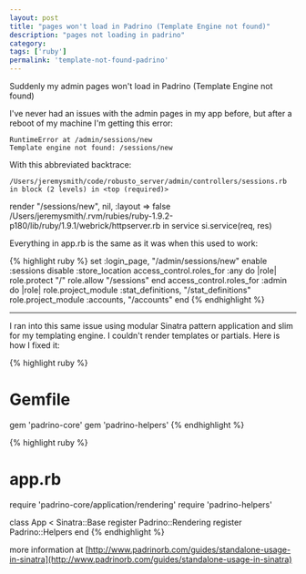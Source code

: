 ```yaml
---
layout: post
title: "pages won't load in Padrino (Template Engine not found)"
description: "pages not loading in padrino"
category:
tags: ['ruby']
permalink: 'template-not-found-padrino'
---
```


Suddenly my admin pages won't load in Padrino (Template Engine not found)


I've never had an issues with the admin pages in my app before, but after a reboot of my machine I'm getting this error:

    RuntimeError at /admin/sessions/new
    Template engine not found: /sessions/new

With this abbreviated backtrace:

    /Users/jeremysmith/code/robusto_server/admin/controllers/sessions.rb in block (2 levels) in <top (required)>
  render "/sessions/new", nil, :layout => false
    /Users/jeremysmith/.rvm/rubies/ruby-1.9.2-p180/lib/ruby/1.9.1/webrick/httpserver.rb in service
    si.service(req, res)

Everything in app.rb is the same as it was when this used to work:

{% highlight ruby %}
set :login_page, "/admin/sessions/new"
enable :sessions
disable :store_location
access_control.roles_for :any do |role|
  role.protect "/"
  role.allow "/sessions"
end
access_control.roles_for :admin do |role|
  role.project_module :stat_definitions, "/stat_definitions"
  role.project_module :accounts, "/accounts"
end
{% endhighlight %}

---------------------------------------
I ran into this same issue using modular Sinatra pattern application and slim for my templating engine. I couldn't render templates or partials. Here is how I fixed it:

{% highlight ruby %}
# Gemfile
gem 'padrino-core'
gem 'padrino-helpers'
{% endhighlight %}

{% highlight ruby %}
# app.rb
require 'padrino-core/application/rendering'
require 'padrino-helpers'


class App < Sinatra::Base
  register Padrino::Rendering
  register Padrino::Helpers
end
{% endhighlight %}


more information at [http://www.padrinorb.com/guides/standalone-usage-in-sinatra](http://www.padrinorb.com/guides/standalone-usage-in-sinatra)


